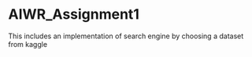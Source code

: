 # AIWR_Assignment1
This includes an implementation of search engine by choosing a dataset from kaggle
